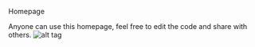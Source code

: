 Homepage

Anyone can use this homepage, feel free to edit the code and share with others.
![alt tag](images/preview.png "Homepage preview")
